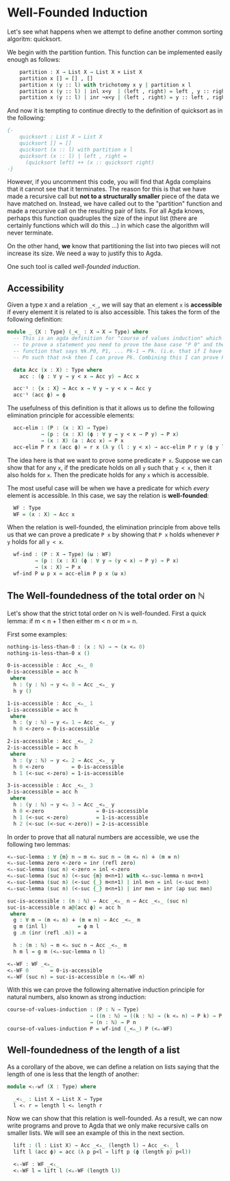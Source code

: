<!--
```agda
{-# OPTIONS --without-K --safe #-}

module well-founded where

open import prelude
open import decidability
open import natural-numbers-functions
open import List-functions
open import strict-total-order

```
-->

# Well-Founded Induction

Let's see what happens when we attempt to define another common
sorting algoritm: quicksort.

<!--
```agda
module _ (X : Type) (τ : StrictTotalOrder X) where
  open StrictTotalOrder τ
  private
```
-->

We begin with the partition funtion. This function can be implemented
easily enough as follows:

```agda
    partition : X → List X → List X × List X
    partition x [] = [] , []
    partition x (y :: l) with trichotomy x y | partition x l
    partition x (y :: l) | inl x<y  | (left , right) = left , y :: right
    partition x (y :: l) | inr ¬x<y | (left , right) = y :: left , right
```

And now it is tempting to continue directly to the definition of
quicksort as in the following:

```agda
{-
    quicksort : List X → List X
    quicksort [] = []
    quicksort (x :: l) with partition x l
    quicksort (x :: l) | left , right =
      (quicksort left) ++ (x :: quicksort right)
-}
```

However, if you uncomment this code, you will find that Agda complains
that it cannot see that it terminates.  The reason for this is that we
have made a recursive call but **not to a structurally smaller** piece
of the data we have matched on.  Instead, we have called out to the
"partition" function and made a recursive call on the resulting pair
of lists.  For all Agda knows, perhaps this function quadruples the
size of the input list (there are certainly functions which will do
this ...) in which case the algorithm will never terminate.

On the other hand, **we** know that partitioning the list into two
pieces will not increase its size.  We need a way to justify this to
Agda.

One such tool is called *well-founded induction*.

## Accessibility

Given a type `X` and a relation `_<_`, we will say that an element `x`
is **accessible** if every element it is related to is also
accessible.  This takes the form of the following definition:

```agda
module _ {X : Type} (_<_ : X → X → Type) where
  -- This is an agda definition for "course of values induction" which states that
  -- to prove a statement you need to prove the base case "P 0" and then prove a
  -- function that says ∀k.P0, P1, ... Pk-1 → Pk. (i.e. that if I have proofs of all
  -- Pn such that n<k then I can prove Pk. Combining this I can prove P for all k

  data Acc (x : X) : Type where
    acc : (ϕ : ∀ y → y < x → Acc y) → Acc x

  acc⁻¹ : {x : X} → Acc x → ∀ y → y < x → Acc y
  acc⁻¹ (acc ϕ) = ϕ
```

The usefulness of this definition is that it allows us to define the following
elimination principle for accessible elements:

```agda
  acc-elim : (P : (x : X) → Type)
           → (p : (x : X) (ϕ : ∀ y → y < x → P y) → P x)
           → (x : X) (a : Acc x) → P x
  acc-elim P r x (acc ϕ) = r x (λ y (l : y < x) → acc-elim P r y (ϕ y l))
```

The idea here is that we want to prove some predicate `P x`.  Suppose
we can show that for any `x`, if the predicate holds on all `y` such
that `y < x`, then it also holds for `x`.  Then the predicate holds
for any `x` which is accessible.

The most useful case will be when we have a predicate for which *every*
element is accessible.  In this case, we say the relation is **well-founded**:

```agda
  WF : Type
  WF = (x : X) → Acc x
```

When the relation is well-founded, the elimination principle from above tells
us that we can prove a predicate `P x` by showing that `P x` holds whenever
`P y` holds for all `y < x`.

```agda
  wf-ind : (P : X → Type) (ω : WF)
         → (p : (x : X) (ϕ : ∀ y → (y < x) → P y) → P x)
         → (x : X) → P x
  wf-ind P ω p x = acc-elim P p x (ω x)
```
## The Well-foundedness of the total order on ℕ

Let's show that the strict total order on ℕ is well-founded.  First a
quick lemma: if m < n + 1 then either m < n or m = n.

First some examples:

```agda
nothing-is-less-than-0 : (x : ℕ) → ¬ (x <ₙ 0)
nothing-is-less-than-0 x ()

0-is-accessible : Acc _<ₙ_ 0
0-is-accessible = acc h
 where
  h : (y : ℕ) → y <ₙ 0 → Acc _<ₙ_ y
  h y ()

1-is-accessible : Acc _<ₙ_ 1
1-is-accessible = acc h
 where
  h : (y : ℕ) → y <ₙ 1 → Acc _<ₙ_ y
  h 0 <-zero = 0-is-accessible

2-is-accessible : Acc _<ₙ_ 2
2-is-accessible = acc h
 where
  h : (y : ℕ) → y <ₙ 2 → Acc _<ₙ_ y
  h 0 <-zero         = 0-is-accessible
  h 1 (<-suc <-zero) = 1-is-accessible

3-is-accessible : Acc _<ₙ_ 3
3-is-accessible = acc h
 where
  h : (y : ℕ) → y <ₙ 3 → Acc _<ₙ_ y
  h 0 <-zero                 = 0-is-accessible
  h 1 (<-suc <-zero)         = 1-is-accessible
  h 2 (<-suc (<-suc <-zero)) = 2-is-accessible
```

In order to prove that all natural numbers are accessible, we use the
following two lemmas:

```agda
<ₙ-suc-lemma : ∀ {m} n → m <ₙ suc n → (m <ₙ n) ∔ (m ≡ n)
<ₙ-suc-lemma zero <-zero = inr (refl zero)
<ₙ-suc-lemma (suc n) <-zero = inl <-zero
<ₙ-suc-lemma (suc n) (<-suc {m} m<n+1) with <ₙ-suc-lemma n m<n+1
<ₙ-suc-lemma (suc n) (<-suc {_} m<n+1) | inl m<n = inl (<-suc m<n)
<ₙ-suc-lemma (suc n) (<-suc {_} m<n+1) | inr m≡n = inr (ap suc m≡n)

suc-is-accessible : (n : ℕ) → Acc _<ₙ_ n → Acc _<ₙ_ (suc n)
suc-is-accessible n a@(acc ϕ) = acc h
 where
  g : ∀ m → (m <ₙ n) ∔ (m ≡ n) → Acc _<ₙ_ m
  g m (inl l)          = ϕ m l
  g .n (inr (refl .n)) = a

  h : (m : ℕ) → m <ₙ suc n → Acc _<ₙ_ m
  h m l = g m (<ₙ-suc-lemma n l)

<ₙ-WF : WF _<ₙ_
<ₙ-WF 0       = 0-is-accessible
<ₙ-WF (suc n) = suc-is-accessible n (<ₙ-WF n)
```

With this we can prove the following alternative induction principle
for natural numbers, also known as strong induction:

```agda
course-of-values-induction : (P : ℕ → Type)
                           → ((n : ℕ) → ((k : ℕ) → (k <ₙ n) → P k) → P n)
                           → (n : ℕ) → P n
course-of-values-induction P = wf-ind (_<ₙ_) P (<ₙ-WF)
```

## Well-foundedness of the length of a list

As a corollary of the above, we can define a relation on lists
saying that the length of one is less that the length of another:
```agda
module <ₗ-wf (X : Type) where

  _<ₗ_ : List X → List X → Type
  l <ₗ r = length l <ₙ length r
```

Now we can show that this relation is well-founded.  As a result, we
can now write programs and prove to Agda that we only make recursive
calls on smaller lists.  We will see an example of this in the next
section.

```agda
  lift : (l : List X) → Acc _<ₙ_ (length l) → Acc _<ₗ_ l
  lift l (acc ϕ) = acc (λ p p<l → lift p (ϕ (length p) p<l))

  <ₗ-WF : WF _<ₗ_
  <ₗ-WF l = lift l (<ₙ-WF (length l))
```
